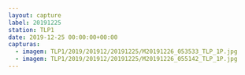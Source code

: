 ```yaml
---
layout: capture
label: 20191225
station: TLP1
date: 2019-12-25 00:00:00+00:00
capturas:
  - imagem: TLP1/2019/201912/20191225/M20191226_053533_TLP_1P.jpg
  - imagem: TLP1/2019/201912/20191225/M20191226_055142_TLP_1P.jpg
---
```

